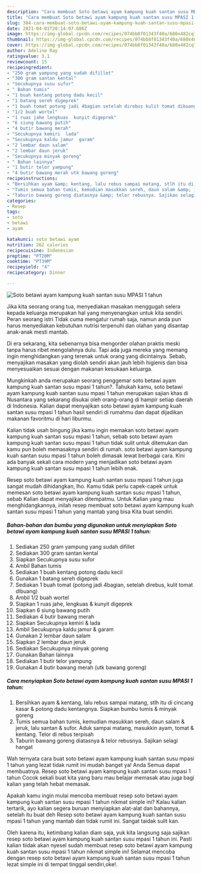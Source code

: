 ```yaml
---
description: "Cara membuat Soto betawi ayam kampung kuah santan susu MPASI 1 tahun yang nikmat dan Mudah Dibuat"
title: "Cara membuat Soto betawi ayam kampung kuah santan susu MPASI 1 tahun yang nikmat dan Mudah Dibuat"
slug: 384-cara-membuat-soto-betawi-ayam-kampung-kuah-santan-susu-mpasi-1-tahun-yang-nikmat-dan-mudah-dibuat
date: 2021-04-01T20:14:07.686Z
image: https://img-global.cpcdn.com/recipes/074bb8f01343f40a/680x482cq70/soto-betawi-ayam-kampung-kuah-santan-susu-mpasi-1-tahun-foto-resep-utama.jpg
thumbnail: https://img-global.cpcdn.com/recipes/074bb8f01343f40a/680x482cq70/soto-betawi-ayam-kampung-kuah-santan-susu-mpasi-1-tahun-foto-resep-utama.jpg
cover: https://img-global.cpcdn.com/recipes/074bb8f01343f40a/680x482cq70/soto-betawi-ayam-kampung-kuah-santan-susu-mpasi-1-tahun-foto-resep-utama.jpg
author: Adeline Ray
ratingvalue: 3.1
reviewcount: 15
recipeingredient:
- "250 gram yampung yang sudah difillet"
- "300 gram santan kental"
- "Secukupnya susu sufor"
- " Bahan tumis"
- "1 buah kentang potong dadu kecil"
- "1 batang sereh digeprek"
- "1 buah tomat potong jadi 4bagian setelah direbus kulit tomat dibuang"
- "1/2 buah wortel"
- "1 ruas jahe lengkuas  kunyit digeprek"
- "6 siung bawang putih"
- "4 butir bawang merah"
- "Secukupnya kemiri  lada"
- "Secukupnya kaldu jamur  garam"
- "2 lembar daun salam"
- "2 lembar daun jeruk"
- "Secukupnya minyak goreng"
- " Bahan lainnya"
- "1 butir telor yampung"
- "4 butir bawang merah utk bawang goreng"
recipeinstructions:
- "Bersihkan ayam &amp; kentang, lalu rebus sampai matang, stlh itu di cincang kasar &amp; potong dadu kentangnya. Siapkan bumbu tumis &amp; minyak goreng"
- "Tumis semua bahan tumis, kemudian masukkan sereh, daun salam &amp; jeruk, lalu santan &amp; sufor. Aduk sampai matang, masukkin ayam, tomat &amp; kentang. Telor di rebus terpisah"
- "Taburin bawang goreng diatasnya &amp; telor rebusnya. Sajikan selagi hangat"
categories:
- Resep
tags:
- soto
- betawi
- ayam

katakunci: soto betawi ayam 
nutrition: 262 calories
recipecuisine: Indonesian
preptime: "PT20M"
cooktime: "PT39M"
recipeyield: "4"
recipecategory: Dinner

---
```



![Soto betawi ayam kampung kuah santan susu MPASI 1 tahun](https://img-global.cpcdn.com/recipes/074bb8f01343f40a/680x482cq70/soto-betawi-ayam-kampung-kuah-santan-susu-mpasi-1-tahun-foto-resep-utama.jpg)

Jika kita seorang orang tua, menyediakan masakan menggugah selera kepada keluarga merupakan hal yang menyenangkan untuk kita sendiri. Peran seorang istri Tidak cuma mengatur rumah saja, namun anda pun harus menyediakan kebutuhan nutrisi terpenuhi dan olahan yang disantap anak-anak mesti mantab.

Di era  sekarang, kita sebenarnya bisa mengorder olahan praktis meski tanpa harus ribet mengolahnya dulu. Tapi ada juga mereka yang memang ingin menghidangkan yang terenak untuk orang yang dicintainya. Sebab, menyajikan masakan yang diolah sendiri akan jauh lebih higienis dan bisa menyesuaikan sesuai dengan makanan kesukaan keluarga. 



Mungkinkah anda merupakan seorang penggemar soto betawi ayam kampung kuah santan susu mpasi 1 tahun?. Tahukah kamu, soto betawi ayam kampung kuah santan susu mpasi 1 tahun merupakan sajian khas di Nusantara yang sekarang disukai oleh orang-orang di hampir setiap daerah di Indonesia. Kalian dapat menyajikan soto betawi ayam kampung kuah santan susu mpasi 1 tahun hasil sendiri di rumahmu dan dapat dijadikan makanan favoritmu di hari liburmu.

Kalian tidak usah bingung jika kamu ingin memakan soto betawi ayam kampung kuah santan susu mpasi 1 tahun, sebab soto betawi ayam kampung kuah santan susu mpasi 1 tahun tidak sulit untuk ditemukan dan kamu pun boleh memasaknya sendiri di rumah. soto betawi ayam kampung kuah santan susu mpasi 1 tahun boleh dimasak lewat berbagai cara. Kini ada banyak sekali cara modern yang menjadikan soto betawi ayam kampung kuah santan susu mpasi 1 tahun lebih enak.

Resep soto betawi ayam kampung kuah santan susu mpasi 1 tahun juga sangat mudah dihidangkan, lho. Kamu tidak perlu capek-capek untuk memesan soto betawi ayam kampung kuah santan susu mpasi 1 tahun, sebab Kalian dapat menyajikan ditempatmu. Untuk Kalian yang mau menghidangkannya, inilah resep membuat soto betawi ayam kampung kuah santan susu mpasi 1 tahun yang mantab yang bisa Kita buat sendiri.

<!--inarticleads1-->

##### Bahan-bahan dan bumbu yang digunakan untuk menyiapkan Soto betawi ayam kampung kuah santan susu MPASI 1 tahun:

1. Sediakan 250 gram yampung yang sudah difillet
1. Sediakan 300 gram santan kental
1. Siapkan Secukupnya susu sufor
1. Ambil  Bahan tumis
1. Sediakan 1 buah kentang potong dadu kecil
1. Gunakan 1 batang sereh digeprek
1. Sediakan 1 buah tomat (potong jadi 4bagian, setelah direbus, kulit tomat dibuang)
1. Ambil 1/2 buah wortel
1. Siapkan 1 ruas jahe, lengkuas &amp; kunyit digeprek
1. Siapkan 6 siung bawang putih
1. Sediakan 4 butir bawang merah
1. Siapkan Secukupnya kemiri &amp; lada
1. Ambil Secukupnya kaldu jamur &amp; garam
1. Gunakan 2 lembar daun salam
1. Siapkan 2 lembar daun jeruk
1. Sediakan Secukupnya minyak goreng
1. Gunakan  Bahan lainnya
1. Sediakan 1 butir telor yampung
1. Gunakan 4 butir bawang merah (utk bawang goreng)




<!--inarticleads2-->

##### Cara menyiapkan Soto betawi ayam kampung kuah santan susu MPASI 1 tahun:

1. Bersihkan ayam &amp; kentang, lalu rebus sampai matang, stlh itu di cincang kasar &amp; potong dadu kentangnya. Siapkan bumbu tumis &amp; minyak goreng
1. Tumis semua bahan tumis, kemudian masukkan sereh, daun salam &amp; jeruk, lalu santan &amp; sufor. Aduk sampai matang, masukkin ayam, tomat &amp; kentang. Telor di rebus terpisah
1. Taburin bawang goreng diatasnya &amp; telor rebusnya. Sajikan selagi hangat




Wah ternyata cara buat soto betawi ayam kampung kuah santan susu mpasi 1 tahun yang lezat tidak rumit ini mudah banget ya! Anda Semua dapat membuatnya. Resep soto betawi ayam kampung kuah santan susu mpasi 1 tahun Cocok sekali buat kita yang baru mau belajar memasak atau juga bagi kalian yang telah hebat memasak.

Apakah kamu ingin mulai mencoba membuat resep soto betawi ayam kampung kuah santan susu mpasi 1 tahun nikmat simple ini? Kalau kalian tertarik, ayo kalian segera buruan menyiapkan alat-alat dan bahannya, setelah itu buat deh Resep soto betawi ayam kampung kuah santan susu mpasi 1 tahun yang mantab dan tidak rumit ini. Sangat taidak sulit kan. 

Oleh karena itu, ketimbang kalian diam saja, yuk kita langsung saja sajikan resep soto betawi ayam kampung kuah santan susu mpasi 1 tahun ini. Pasti kalian tiidak akan nyesel sudah membuat resep soto betawi ayam kampung kuah santan susu mpasi 1 tahun nikmat simple ini! Selamat mencoba dengan resep soto betawi ayam kampung kuah santan susu mpasi 1 tahun lezat simple ini di tempat tinggal sendiri,oke!.

